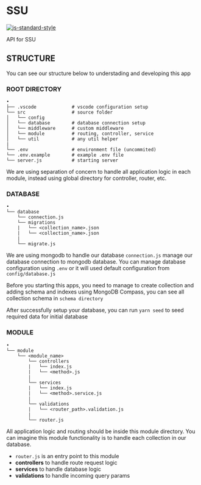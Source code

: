 # SSU

[![js-standard-style](https://cdn.rawgit.com/standard/standard/master/badge.svg)](http://standardjs.com)

API for SSU

## STRUCTURE

You can see our structure below to understading and developing this app

### ROOT DIRECTORY

```
•
├── .vscode             # vscode configuration setup
└── src                 # source folder
│   └── config
│   └── database        # database connection setup
│   └── middleware      # custom middleware
│   └── module          # routing, controller, service
│   └── util            # any util helper
|
└── .env                # environment file (uncommited)
└── .env.example        # example .env file
└── server.js           # starting server
```

We are using separation of concern to handle all application logic in each module, instead using global directory for controller, router, etc.

### DATABASE

```
•
└── database
    └── connection.js
    └── migrations
    |   └── <collection_name>.json
    |   └── <collection_name>.json
    |
    └── migrate.js
```

We are using mongodb to handle our database `connection.js` manage our database connection to mongodb database. You can manage database configuration using `.env` or it will used default configuration from `config/database.js`

Before you starting this apps, you need to manage to create collection and adding schema and indexes using MongoDB Compass, you can see all collection schema in `schema directory`

After successfully setup your database, you can run `yarn seed` to seed required data for initial database

### MODULE

```
•
└── module
    └── <module_name>
        └── controllers
        |   └── index.js
        |   └── <method>.js
        |
        └── services
        |   └── index.js
        |   └── <method>.service.js
        |
        └── validations
        |   └── <router_path>.validation.js
        |
        └── router.js
```

All application logic and routing should be inside this module directory. You can imagine this module functionality is to handle each collection in our database.

- `router.js` is an entry point to this module
- **controllers** to handle route request logic
- **services** to handle database logic
- **validations** to handle incoming query params
